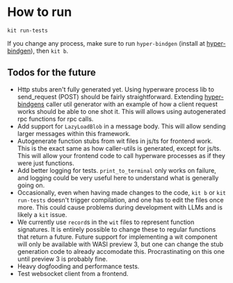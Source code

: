 # How to run

`kit run-tests`

If you change any process, make sure to run `hyper-bindgen` (install at [hyper-bindgen](https://github.com/hyperware-ai/hyper-bindgen)), then `kit b`.

## Todos for the future

- Http stubs aren't fully generated yet. Using hyperware process lib to send_request (POST) should be fairly straightforward. Extending [hyper-bindgens](https://github.com/hyperware-ai/hyper-bindgen) caller util generator with an example of how a client request works should be able to one shot it. This will allows using autogenerated rpc functions for rpc calls.
- Add support for `LazyLoadBlob` in a message body. This will allow sending larger messages within this framework.
- Autogenerate function stubs from wit files in js/ts for frontend work. This is the exact same as how caller-utils is generated, except for js/ts. This will allow your frontend code to call hyperware processes as if they were just functions.
- Add better logging for tests. `print_to_terminal` only works on failure, and logging could be very useful here to understand what is generally going on.
- Occasionally, even when having made changes to the code, `kit b` or `kit run-tests` doesn't trigger compilation, and one has to edit the files once more. This could cause problems during development with LLMs and is likely a `kit` issue.
- We currently use `record`s in the `wit` files to represent function signatures. It is entirely possible to change these to regular functions that return a future. Future support for implementing a wit component will only be available with WASI preview 3, but one can change the stub generation code to already accomodate this. Procrastinating on this one until preview 3 is probably fine.
- Heavy dogfooding and performance tests.
- Test websocket client from a frontend.
